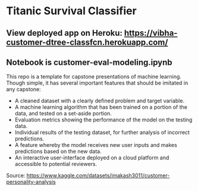 # Titanic Survival Classifier

## View deployed app on Heroku: https://vibha-customer-dtree-classfcn.herokuapp.com/
## Notebook is customer-eval-modeling.ipynb

This repo is a template for capstone presentations of machine learning. Though simple, it has several important features that should be imitated in any capstone:

* A cleaned dataset with a clearly defined problem and target variable.
* A machine learning algorithm that has been trained on a portion of the data, and tested on a set-aside portion.
* Evaluation metrics showing the performance of the model on the testing data.
* Individual results of the testing dataset, for further analysis of incorrect predictions.
* A feature whereby the model receives new user inputs and makes predictions based on the new data.
* An interactive user-interface deployed on a cloud platform and accessible to potential reviewers.

Source: https://www.kaggle.com/datasets/imakash3011/customer-personality-analysis
